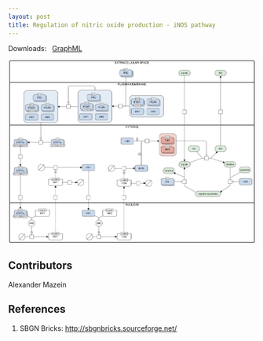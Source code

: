 ```yaml
---
layout: post
title: Regulation of nitric oxide production - iNOS pathway
---
```


Downloads: &nbsp; 
[GraphML](../downloads/F001-glycolysis.graphml) &nbsp;
<p align="middle"><a href="/inos/"><img id="image" src="/downloads/F007-inos.png"/></a></p>

## Contributors 

Alexander Mazein  

## References

1. SBGN Bricks: http://sbgnbricks.sourceforge.net/
